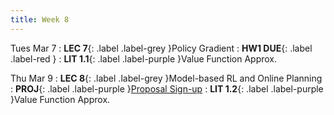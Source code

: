 ```yaml
---
title: Week 8
---
```


Tues Mar 7
: **LEC 7**{: .label .label-grey }Policy Gradient
    : **HW1 DUE**{: .label .label-red }
: **LIT 1.1**{: .label .label-purple }Value Function Approx.

Thu Mar 9
: **LEC 8**{: .label .label-grey }Model-based RL and Online Planning
    : **PROJ**{: .label .label-purple }[Proposal Sign-up](https://docs.google.com/spreadsheets/d/1apnZurssil3dkdG9aUoRfTS__ZODv1xwE9Zvuy5t3Vs/edit?usp=sharing)
: **LIT 1.2**{: .label .label-purple }Value Function Approx.
